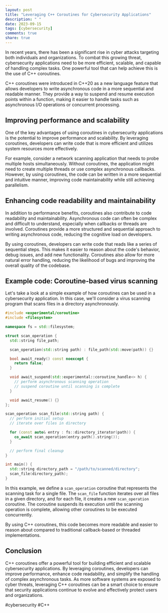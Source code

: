 ```yaml
---
layout: post
title: "Leveraging C++ Coroutines for Cybersecurity Applications"
description: " "
date: 2023-09-15
tags: [cybersecurity]
comments: true
share: true
---
```


In recent years, there has been a significant rise in cyber attacks targeting both individuals and organizations. To combat this growing threat, cybersecurity applications need to be more efficient, scalable, and capable of handling complex tasks. One powerful tool that can help achieve this is the use of C++ coroutines.

C++ coroutines were introduced in C++20 as a new language feature that allows developers to write asynchronous code in a more sequential and readable manner. They provide a way to suspend and resume execution points within a function, making it easier to handle tasks such as asynchronous I/O operations or concurrent processing.

## Improving performance and scalability

One of the key advantages of using coroutines in cybersecurity applications is the potential to improve performance and scalability. By leveraging coroutines, developers can write code that is more efficient and utilizes system resources more effectively.

For example, consider a network scanning application that needs to probe multiple hosts simultaneously. Without coroutines, the application might need to create multiple threads or use complex asynchronous callbacks. However, by using coroutines, the code can be written in a more sequential and intuitive manner, improving code maintainability while still achieving parallelism.

## Enhancing code readability and maintainability

In addition to performance benefits, coroutines also contribute to code readability and maintainability. Asynchronous code can often be complex and difficult to understand, especially when callbacks or threads are involved. Coroutines provide a more structured and sequential approach to writing asynchronous code, reducing the cognitive load on developers.

By using coroutines, developers can write code that reads like a series of sequential steps. This makes it easier to reason about the code's behavior, debug issues, and add new functionality. Coroutines also allow for more natural error handling, reducing the likelihood of bugs and improving the overall quality of the codebase.

## Example code: Coroutine-based virus scanning

Let's take a look at a simple example of how coroutines can be used in a cybersecurity application. In this case, we'll consider a virus scanning program that scans files in a directory asynchronously.

```cpp
#include <experimental/coroutine>
#include <filesystem>

namespace fs = std::filesystem;

struct scan_operation {
  std::string file_path;

  scan_operation(std::string path) : file_path(std::move(path)) {}

  bool await_ready() const noexcept {
    return false;
  }

  void await_suspend(std::experimental::coroutine_handle<> h) {
    // perform asynchronous scanning operation
    // suspend coroutine until scanning is complete
  }

  void await_resume() {}
};

scan_operation scan_file(std::string path) {
  // perform initial setup
  // iterate over files in directory

  for (const auto& entry : fs::directory_iterator(path)) {
    co_await scan_operation(entry.path().string());
  }

  // perform final cleanup
}

int main() {
  std::string directory_path = "/path/to/scanned/directory";
  scan_file(directory_path);
}
```

In this example, we define a `scan_operation` coroutine that represents the scanning task for a single file. The `scan_file` function iterates over all files in a given directory, and for each file, it creates a new `scan_operation` coroutine. The coroutine suspends its execution until the scanning operation is complete, allowing other coroutines to be executed concurrently.

By using C++ coroutines, this code becomes more readable and easier to reason about compared to traditional callback-based or threaded implementations.

## Conclusion

C++ coroutines offer a powerful tool for building efficient and scalable cybersecurity applications. By leveraging coroutines, developers can improve performance, enhance code readability, and simplify the handling of complex asynchronous tasks. As more software systems are exposed to cyber threats, leveraging C++ coroutines can be a smart choice to ensure that security applications continue to evolve and effectively protect users and organizations.

#cybersecurity #C++